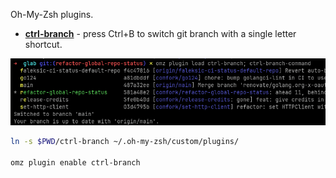 Oh-My-Zsh plugins.

* [**ctrl-branch**](ctrl-branch) - press Ctrl+B to switch git branch with a single letter shortcut.

![image](ctrl-branch/screenshot.png)

```sh
ln -s $PWD/ctrl-branch ~/.oh-my-zsh/custom/plugins/

omz plugin enable ctrl-branch 
```
